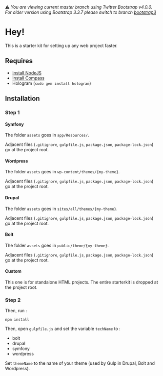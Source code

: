 :warning: _You are viewing current master branch using Twitter Bootstrap v4.0.0. For older version using Bootstrap 3.3.7 please switch to branch [bootstrap3](https://github.com/umanit/css-starterkit/tree/bootstrap3)_

# Hey!

This is a starter kit for setting up any web project faster.

## Requires

* [Install NodeJS](https://docs.npmjs.com/getting-started/installing-node)
* [Install Compass](http://compass-style.org/install/)
* Hologram (`sudo gem install hologram`)

## Installation

### Step 1

#### Symfony
The folder `assets` goes in `app/Resources/`.

Adjacent files (`.gitignore`, `gulpfile.js`, `package.json`, `package-lock.json`) go at the project root.

#### Wordpress
The folder `assets` goes in `wp-content/themes/{my-theme}`.

Adjacent files (`.gitignore`, `gulpfile.js`, `package.json`, `package-lock.json`) go at the project root.

#### Drupal
The folder `assets` goes in `sites/all/themes/{my-theme}`.

Adjacent files (`.gitignore`, `gulpfile.js`, `package.json`, `package-lock.json`) go at the project root.

#### Bolt
The folder `assets` goes in `public/theme/{my-theme}`.

Adjacent files (`.gitignore`, `gulpfile.js`, `package.json`, `package-lock.json`) go at the project root.

#### Custom
This one is for standalone HTML projects. The entire starterkit is dropped at the project root.

### Step 2

Then, run :

`npm install`

Then, open `gulpfile.js` and set the variable `techName` to :

 * bolt
 * drupal
 * symfony
 * wordpress

Set `themeName` to the name of your theme (used by Gulp in Drupal, Bolt and Wordpress).
